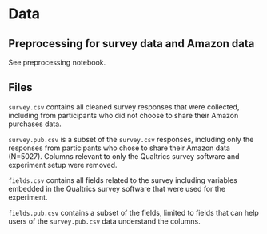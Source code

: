 # Data

## Preprocessing for survey data and Amazon data

See preprocessing notebook.

## Files

`survey.csv` contains all cleaned survey responses that were collected, including from participants who did not choose to share their Amazon purchases data.

`survey.pub.csv` is a subset of the `survey.csv` responses, including only the responses from participants who chose to share their Amazon data (N=5027). Columns relevant to only the Qualtrics survey software and experiment setup were removed.

`fields.csv` contains all fields related to the survey including variables embedded in the Qualtrics survey software that were used for the experiment.

`fields.pub.csv` contains a subset of the fields, limited to fields that can help users of the `survey.pub.csv` data understand the columns. 
